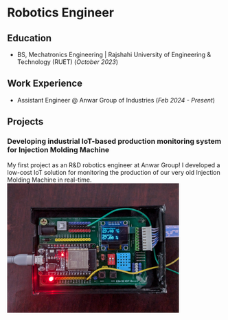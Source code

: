 # Robotics Engineer

## Education
- BS, Mechatronics Engineering | Rajshahi University of Engineering & Technology (RUET) (_October 2023_)

## Work Experience
- Assistant Engineer @ Anwar Group of Industries (_Feb 2024 - Present_)


## Projects
### Developing industrial IoT-based production monitoring system for Injection Molding Machine
My first project as an R&D robotics engineer at Anwar Group! I developed a low-cost IoT solution for monitoring the production of our very old Injection Molding Machine in real-time. 
<img src="/img/device1.jpg" alt="Factory Automation" width="400">
